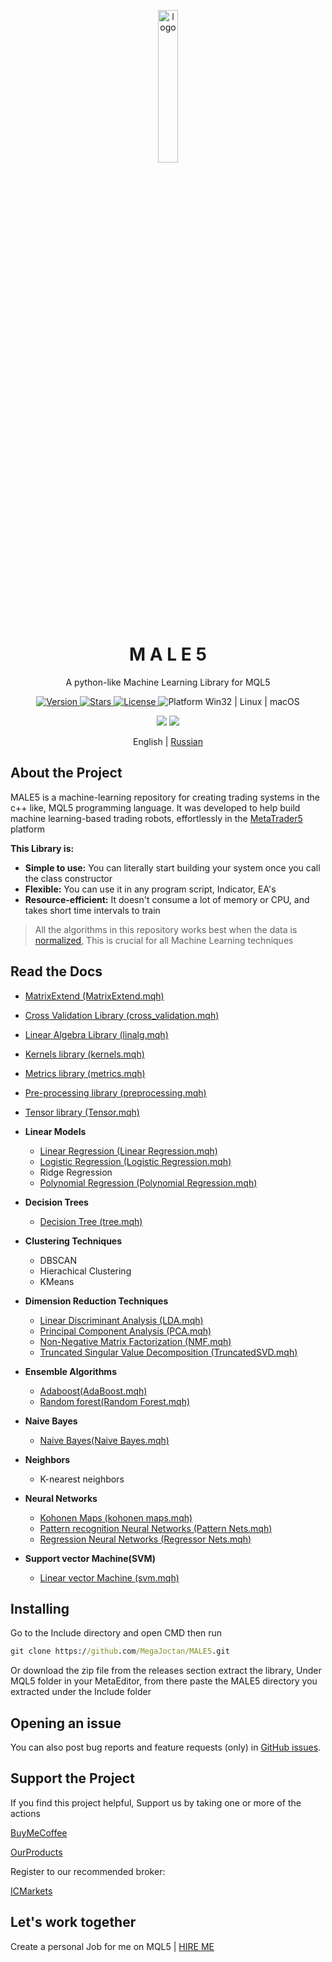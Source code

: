 <p align="center">
  <img width="25%" align="center" src="https://github.com/MegaJoctan/MALE5/assets/65341461/5a903238-921d-4f09-8e27-1847d4052af3" alt="logo">
</p>
<h1 align="center">
  M A L E 5
</h1>
<p align="center">
 A python-like Machine Learning Library for MQL5
</p>

<p align="center">
  <a href="https://github.com/MegaJoctan/MALE5/releases" target="_blank">
    <img src="https://img.shields.io/github/v/release/MegaJoctan/MALE5?color=%2334D058&label=Version" alt="Version">
  </a>

  <a href="https://github.com/MegaJoctan/MALE5/stargazers">
    <img src="https://img.shields.io/github/stars/MegaJoctan/MALE5?color=brightgreen&label=Stars" alt="Stars"/>
  </a>

  <a href="https://github.com/MegaJoctan/MALE5/blob/main/LICENSE">
    <img src="https://img.shields.io/github/license/MegaJoctan/MALE5?color=blue" alt="License"/>
  </a>

  <a>
    <img src="https://img.shields.io/badge/Platform-Win32%20|%20Linux%20|%20macOS-blue?color=blue" alt="Platform Win32 | Linux | macOS"/>
  </a>

</p>

<p align="center">
  <a href="https://discord.gg/2qgcadfgrx" style="text-decoration:none">
    <img src="https://img.shields.io/badge/Discord-%237289DA?style=flat&logo=discord"/>
  </a>
  <a href="https://t.me/fxalgebra_discussion" style="text-decoration:none">
    <img src="https://img.shields.io/badge/Telegram-%232CA5E0?style=flat&logo=telegram"/>
  </a>
</p>

<p align="center">
English | <a href="README_russian.md">Russian</a> 
</p>

## About the Project

MALE5 is a machine-learning repository for creating trading systems in the c++ like, MQL5 programming language.
It was developed to help build machine learning-based trading robots, effortlessly in the [MetaTrader5](https://www.metatrader5.com/en/automated-trading/metaeditor) platform

**This Library is:**

-   **Simple to use:** You can literally start building your system once you call the class constructor
-   **Flexible:** You can use it in any program script, Indicator, EA's
-   **Resource-efficient:** It doesn't consume a lot of memory or CPU, and takes short time intervals to train

> All the algorithms in this repository works best when the data is [normalized](https://github.com/MegaJoctan/MALE5/wiki/Pre-processing-library#preprocessingmqh-mql5-normalization-techniques), This is crucial for all Machine Learning techniques

## Read the Docs
  * [MatrixExtend (MatrixExtend.mqh)](https://github.com/MegaJoctan/MALE5/wiki#matrixextendmatrixextendmqh)
  * [Cross Validation Library (cross_validation.mqh)](https://github.com/MegaJoctan/MALE5/wiki/Cross-Validation-Library)
  * [Linear Algebra Library (linalg.mqh)](https://github.com/MegaJoctan/MALE5/wiki/Linear-Algebra-Library)
  * [Kernels library (kernels.mqh)](https://github.com/MegaJoctan/MALE5/wiki/Kernels-Library)
  * [Metrics library (metrics.mqh)](https://github.com/MegaJoctan/MALE5/wiki/Metrics-library)
  * [Pre-processing library (preprocessing.mqh)](https://github.com/MegaJoctan/MALE5/wiki/Pre-processing-library)
  * [Tensor library (Tensor.mqh)](https://github.com/MegaJoctan/MALE5/wiki/Tensor-Library)

* **Linear Models**
  * [Linear Regression (Linear Regression.mqh)](https://github.com/MegaJoctan/MALE5/tree/master/Linear%20Models#theory-overview-linear-regression)
  * [Logistic Regression (Logistic Regression.mqh)](https://github.com/MegaJoctan/MALE5/tree/master/Linear%20Models#clogisticregression-class-logistic-regression)
  * Ridge Regression
  * [Polynomial Regression (Polynomial Regression.mqh)](https://github.com/MegaJoctan/MALE5/tree/master/Linear%20Models#cpolynomialregression-class-polynomial-regression)

* **Decision Trees**
  * [Decision Tree (tree.mqh)](https://github.com/MegaJoctan/MALE5/tree/master/Decision%20Tree#decision-trees-in-mql5-classification-and-regression)

* **Clustering Techniques**
  * DBSCAN
  * Hierachical Clustering
  * KMeans

* **Dimension Reduction Techniques**
  * [Linear Discriminant Analysis (LDA.mqh)](https://github.com/MegaJoctan/MALE5/tree/master/Dimensionality%20Reduction#linear-discriminant-analysis-lda)
  * [Principal Component Analysis (PCA.mqh)](https://github.com/MegaJoctan/MALE5/tree/master/Dimensionality%20Reduction#principal-component-analysis-pca)
  * [Non-Negative Matrix Factorization (NMF.mqh)](https://github.com/MegaJoctan/MALE5/tree/master/Dimensionality%20Reduction#non-negative-matrix-factorization-nmf)
  * [Truncated Singular Value Decomposition (TruncatedSVD.mqh)](https://github.com/MegaJoctan/MALE5/tree/master/Dimensionality%20Reduction#truncated-singular-value-decomposition-truncated-svd)

* **Ensemble Algorithms**
  * [Adaboost(AdaBoost.mqh)](https://github.com/MegaJoctan/MALE5/tree/master/Ensemble#adaboost-ensemble-learning)
  * [Random forest(Random Forest.mqh)](https://github.com/MegaJoctan/MALE5/tree/master/Ensemble#random-forest-classification-and-regression)

* **Naive Bayes**
  * [Naive Bayes(Naive Bayes.mqh)](https://github.com/MegaJoctan/MALE5/tree/master/Naive%20Bayes#naive-bayes-classifier)

* **Neighbors**
  * K-nearest neighbors

* **Neural Networks**
  * [Kohonen Maps (kohonen maps.mqh)](https://github.com/MegaJoctan/MALE5/tree/master/Neural%20Networks#kohonen-maps-self-organizing-maps)
  * [Pattern recognition Neural Networks (Pattern Nets.mqh)](https://github.com/MegaJoctan/MALE5/tree/master/Neural%20Networks#pattern-recognition-neural-network)
  * [Regression Neural Networks (Regressor Nets.mqh)](https://github.com/MegaJoctan/MALE5/tree/master/Neural%20Networks#regression-neural-network)

* **Support vector Machine(SVM)**
  * [Linear vector Machine (svm.mqh)](https://github.com/MegaJoctan/MALE5/tree/master/SVM#linear-support-vector-machine-svm)




## Installing 

Go to the Include directory and open CMD then run
``` cmd  
git clone https://github.com/MegaJoctan/MALE5.git
```
Or download the zip file from the releases section extract the library, Under MQL5 folder in your MetaEditor, from there paste the MALE5 directory you extracted under the Include folder

## Opening an issue
You can also post bug reports and feature requests (only) in [GitHub issues](https://github.com/MegaJoctan/MALE5/issues).

## Support the Project
If you find this project helpful, Support us by taking one or more of the actions

[BuyMeCoffee](https://www.buymeacoffee.com/omegajoctan)

[OurProducts](https://www.mql5.com/en/users/omegajoctan/seller)

Register to our recommended broker:

[ICMarkets](https://icmarkets.com/?camp=74639)

## Let's work together
Create a personal Job for me on MQL5 | [HIRE ME](https://www.mql5.com/en/job/new?prefered=omegajoctan)


